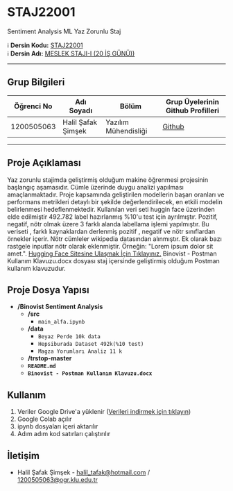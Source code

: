 # STAJ22001
Sentiment Analysis ML Yaz Zorunlu Staj

:information_source: **Dersin Kodu:** [STAJ22001](https://ebp.klu.edu.tr/Ders/dersDetay/STAJ22001/716026/tr)  
:information_source: **Dersin Adı:** [MESLEK STAJI-I (20 İŞ GÜNÜ))](https://ebp.klu.edu.tr/Ders/dersDetay/STAJ22001/716026/tr)  
  
---

## Grup Bilgileri

| Öğrenci No  | Adı Soyadı                | Bölüm          		       | Grup Üyelerinin Github Profilleri              |
|------------ |---------------------------|------------------------- |------------------------------------------------|
| 1200505063  |  Halil Şafak Şimşek  			| Yazılım Mühendisliği     | [Github](https://github.com/Kerevizodunu2000)  |

---

## Proje Açıklaması

 Yaz zorunlu stajimda geliştirmiş olduğum makine öğrenmesi projesinin başlangıç aşamasıdır. Cümle üzerinde duygu analizi yapılması amaçlanmaktadır. Proje kapsamında geliştirilen modellerin başarı oranları ve performans metrikleri detaylı bir şekilde değerlendirilecek, en etkili modelin belirlenmesi hedeflenmektedir. Kullanılan veri seti huggin face üzerinden elde edilmiştir 492.782 label hazırlanmış %10'u test için ayrılmıştır. Pozitif, negatif, nötr olmak üzere 3 farklı alanda labellama işlemi yapılmıştır. Bu veriseti , farklı kaynaklardan derlenmiş pozitif , negatif ve nötr sınıflardan örnekler içerir. Nötr cümleler wikipedia datasından alınmıştır. Ek olarak bazı rastgele inputlar nötr olarak eklenmiştir. Örneğin: "Lorem ipsum dolor sit amet.". [Hugging Face Sitesine Ulaşmak İçin Tıklayınız.](https://huggingface.co/datasets/winvoker/turkish-sentiment-analysis-dataset) 
 Binovist - Postman Kullanım Klavuzu.docx dosyası staj içersinde geliştirmiş olduğum Postman kullanım klavuzudur.
 
## Proje Dosya Yapısı

- **/Binovist  Sentiment Analysis**
  - **/src**
    - `main_alfa.ipynb`
  - **/data**
    - `Beyaz Perde 10k data`
    - `Hepsiburada Dataset 492k(%10 test)`
    - `Magza Yorumları Analiz 11 k`
  - **/trstop-master**
  - **`README.md`**
  - **`Binovist - Postman Kullanım Klavuzu.docx`**

## Kullanım

<ol style='list-style-type:number' >
  <li>Veriler Google Drive'a yüklenir (<a href='https://drive.google.com/drive/folders/1s9wX0R9lhYuWGbWR7t-2ZM8HHKQxZsKF?usp=drive_link'>Verileri indirmek için tıklayın</a>) </li>
  <li>Google Colab açılır</li>
  <li>ipynb dosyaları içeri aktarılır</li>
  <li>Adım adım kod satırları çalıştırılır</li>
</ol>



## İletişim

- Halil Şafak Şimşek         - halil_tafak@hotmail.com / 1200505063@ogr.klu.edu.tr

